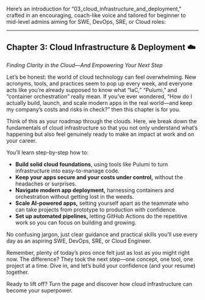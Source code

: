 Here’s an introduction for “03_cloud_infrastructure_and_deployment,” crafted in an encouraging, coach-like voice and tailored for beginner to mid-level admins aiming for SWE, DevOps, SRE, or Cloud roles:

---

## Chapter 3: Cloud Infrastructure & Deployment ☁️  
*Finding Clarity in the Cloud—And Empowering Your Next Step*

Let’s be honest: the world of cloud technology can feel overwhelming. New acronyms, tools, and practices seem to pop up every week, and everyone acts like you’re already supposed to know what “IaC,” “Pulumi,” and “container orchestration” really mean. If you’ve ever wondered, “How do I actually build, launch, and scale modern apps in the real world—and keep my company’s costs and risks in check?” then this chapter is for you.

Think of this as your roadmap through the clouds. Here, we break down the fundamentals of cloud infrastructure so that you not only understand what’s happening but also feel genuinely ready to make an impact at work and on your career.

You’ll learn step-by-step how to:

- **Build solid cloud foundations**, using tools like Pulumi to turn infrastructure into easy-to-manage code.
- **Keep your apps secure and your costs under control,** without the headaches or surprises.
- **Navigate modern app deployment,** harnessing containers and orchestration without getting lost in the weeds.
- **Scale AI-powered apps,** setting yourself apart as the teammate who can take projects from prototype to production with confidence.
- **Set up automated pipelines,** letting GitHub Actions do the repetitive work so you can focus on building and growing.

No confusing jargon, just clear guidance and practical skills you’ll use every day as an aspiring SWE, DevOps, SRE, or Cloud Engineer.

Remember, plenty of today’s pros once felt just as lost as you might right now. The difference? They took the next step—one concept, one tool, one project at a time. Dive in, and let’s build your confidence (and your resume) together.

Ready to lift off? Turn the page and discover how cloud infrastructure can become your superpower.